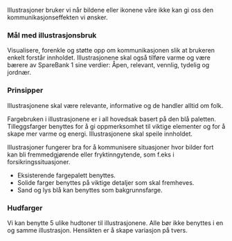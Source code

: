 Illustrasjoner bruker vi når bildene eller ikonene våre ikke kan gi oss den kommunikasjonseffekten vi ønsker.

### Mål med illustrasjonsbruk

Visualisere, forenkle og støtte opp om kommunikasjonen slik at brukeren enkelt forstår innholdet. Illustrasjonene skal også tilføre varme og være bærere av SpareBank 1 sine verdier: Åpen, relevant, vennlig, tydelig og jordnær.

### Prinsipper

Illustrasjonene skal være relevante, informative og de handler alltid om folk.

Fargebruken i illustrasjonene er i all hovedsak basert på den blå paletten. Tilleggsfarger benyttes for å gi oppmerksomhet til viktige elementer og for å skape mer varme og energi. Illustrasjonene skal speile innholdet.

Illustrasjoner fungerer bra for å kommunisere situasjoner hvor bilder fort kan bli fremmedgjørende eller fryktinngytende, som f.eks i forsikringssituasjoner.

* Eksisterende fargepalett benyttes.
* Solide farger benyttes på viktige detaljer som skal fremheves.
* Sand og lys blå kan benyttes som bakgrunnsfarge.

### Hudfarger

Vi kan benytte 5 ulike hudtoner til illustrasjonene. Alle bør ikke benyttes i en og samme illustrasjon. Hensikten er å skape variasjon på tvers.
